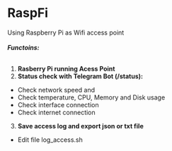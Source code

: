 # RaspFi
Using Raspberry Pi as Wifi access point<br /><br />
***Functoins:*** <br /><br />
1. **Rasberry Pi running Acess Point**
2. **Status check with Telegram Bot (/status):**
  - Check network speed and 
  - Check temperature, CPU, Memory and  Disk usage
  - Check interface connection 
  - Check internet connection
3. **Save access log and export json or txt file**
  - Edit file log_access.sh
